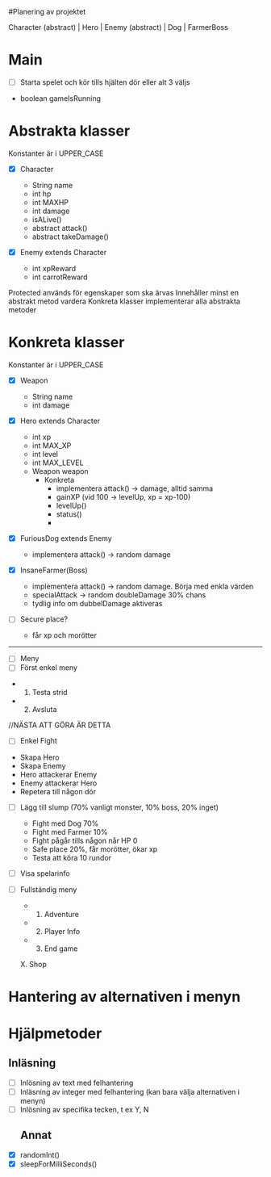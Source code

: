 #Planering av projektet

Character (abstract)
 | Hero
 | Enemy (abstract)
   | Dog
   | FarmerBoss

# Main
- [ ] Starta spelet och kör tills hjälten dör eller alt 3 väljs
- boolean gameIsRunning

# Abstrakta klasser
Konstanter är i UPPER_CASE
- [x] Character
  - String name
  - int hp
  - int MAXHP
  - int damage
  - isALive()
  - abstract attack()
  - abstract takeDamage()
  
- [x] Enemy extends Character
  - int xpReward
  - int carrotReward

Protected används för egenskaper som ska ärvas
Innehåller minst en abstrakt metod vardera
Konkreta klasser implementerar alla abstrakta metoder

# Konkreta klasser
Konstanter är i UPPER_CASE
- [x] Weapon
  - String name
  - int damage

- [x] Hero extends Character
  - int xp
  - int MAX_XP
  - int level
  - int MAX_LEVEL
  - Weapon weapon
    - Konkreta
      - implementera attack() -> damage, alltid samma
      - gainXP (vid 100 -> levelUp, xp = xp-100)
      - levelUp()
      - status()
      - 
- [x] FuriousDog extends Enemy
    - implementera attack() -> random damage
  
- [x] InsaneFarmer(Boss)
  - implementera attack() -> random damage. Börja med enkla värden
  - specialAttack -> random doubleDamage 30% chans
  - tydlig info om dubbelDamage aktiveras
  
- [ ] Secure place?
  - får xp och morötter
-----------------------
- [ ] Meny
 - [ ] Först enkel meny
  - 1. Testa strid
  - 2. Avsluta

//NÄSTA ATT GÖRA ÄR DETTA
- [ ] Enkel Fight
- Skapa Hero
- Skapa Enemy
- Hero attackerar Enemy
- Enemy attackerar Hero
- Repetera till någon dör
- [ ] Lägg till slump (70% vanligt monster, 10% boss, 20% inget)
    - Fight med Dog 70%
    - Fight med Farmer 10%
    - Fight pågår tills någon når HP 0
    - Safe place 20%, får morötter, ökar xp
  - Testa att köra 10 rundor
  
- [ ] Visa spelarinfo

- [ ] Fullständig meny
  - 1. Adventure
  - 2. Player Info
  - 3. End game

  X. Shop

# Hantering av alternativen i menyn 
# Hjälpmetoder
  ## Inläsning
- [ ] Inlösning av text med felhantering
- [ ] Inläsning av integer med felhantering (kan bara välja alternativen i menyn)
- [ ] Inlösning av specifika tecken, t ex Y, N
  ## Annat
- [x]  randomInt()
- [x]  sleepForMilliSeconds()
